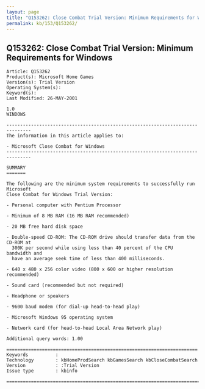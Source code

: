 ```yaml
---
layout: page
title: "Q153262: Close Combat Trial Version: Minimum Requirements for Windows"
permalink: kb/153/Q153262/
---
```


## Q153262: Close Combat Trial Version: Minimum Requirements for Windows

	Article: Q153262
	Product(s): Microsoft Home Games
	Version(s): Trial Version
	Operating System(s): 
	Keyword(s): 
	Last Modified: 26-MAY-2001
	
	1.0
	WINDOWS
	
	-------------------------------------------------------------------------------
	The information in this article applies to:
	
	- Microsoft Close Combat for Windows 
	-------------------------------------------------------------------------------
	
	SUMMARY
	=======
	
	The following are the minimum system requirements to successfully run Microsoft
	Close Combat for Windows Trial Version:
	
	- Personal computer with Pentium Processor
	
	- Minimum of 8 MB RAM (16 MB RAM recommended)
	
	- 20 MB free hard disk space
	
	- Double-speed CD-ROM: The CD-ROM drive should transfer data from the CD-ROM at
	  300K per second while using less than 40 percent of the CPU bandwidth and
	  have an average seek time of less than 400 milliseconds.
	
	- 640 x 480 x 256 color video (800 x 600 or higher resolution recommended)
	
	- Sound card (recommended but not required)
	
	- Headphone or speakers
	
	- 9600 baud modem (for dial-up head-to-head play)
	
	- Microsoft Windows 95 operating system
	
	- Network card (for head-to-head Local Area Network play)
	
	Additional query words: 1.00
	
	======================================================================
	Keywords          :  
	Technology        : kbHomeProdSearch kbGamesSearch kbCloseCombatSearch
	Version           : :Trial Version
	Issue type        : kbinfo
	
	=============================================================================
	
